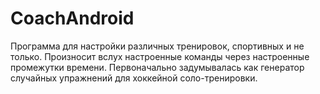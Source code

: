 # CoachAndroid
Программа для настройки различных тренировок, спортивных и не только. 
Произносит вслух настроенные команды через настроенные промежутки времени.
Первоначально задумывалась как генератор случайных упражнений для хоккейной соло-тренировки. 
